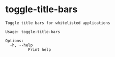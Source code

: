 # toggle-title-bars

```
Toggle title bars for whitelisted applications

Usage: toggle-title-bars

Options:
  -h, --help
          Print help

```